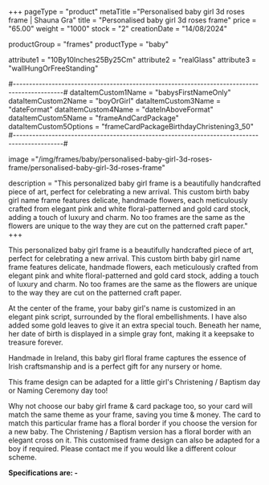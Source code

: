 +++
pageType = "product"
metaTitle ="Personalised baby girl 3d roses frame | Shauna Gra"
title = "Personalised baby girl 3d roses frame"
price = "65.00"
weight = "1000"
stock = "2"
creationDate = "14/08/2024"

productGroup = "frames"
productType = "baby"

attribute1 = "10By10Inches25By25Cm" 
attribute2 = "realGlass"
attribute3 = "wallHungOrFreeStanding"

#---------------------------------------------------------------------------------------------#
dataItemCustom1Name = "babysFirstNameOnly"
dataItemCustom2Name = "boyOrGirl"
dataItemCustom3Name = "dateFormat"
dataItemCustom4Name = "dateInAboveFormat"
dataItemCustom5Name = "frameAndCardPackage"
dataItemCustom5Options = "frameCardPackageBirthdayChristening3_50"
#---------------------------------------------------------------------------------------------#

image ="/img/frames/baby/personalised-baby-girl-3d-roses-frame/personalised-baby-girl-3d-roses-frame"

description = "This personalized baby girl frame is a beautifully handcrafted piece of art, perfect for celebrating a new arrival. This custom birth baby girl name frame features delicate, handmade flowers, each meticulously crafted from elegant pink and white floral-patterned and gold card stock, adding a touch of luxury and charm. No too frames are the same as the flowers are unique to the way they are cut on the patterned craft paper."
+++

This personalized baby girl frame is a beautifully handcrafted piece of art, perfect for celebrating a new arrival. This custom birth baby girl name frame features delicate, handmade flowers, each meticulously crafted from elegant pink and white floral-patterned and gold card stock, adding a touch of luxury and charm. No too frames are the same as the flowers are unique to the way they are cut on the patterned craft paper.

At the center of the frame, your baby girl's name is customized in an elegant pink script, surrounded by the floral embellishments. I have also added some gold leaves to give it an extra special touch. Beneath her name, her date of birth is displayed in a simple gray font, making it a keepsake to treasure forever.

Handmade in Ireland, this baby girl floral frame captures the essence of Irish craftsmanship and is a perfect gift for any nursery or home.

This frame design can be adapted for a little girl's Christening / Baptism day or Naming Ceremony day too!

Why not choose our baby girl frame & card package too, so your card will match the same theme as your frame, saving you time & money. The card to match this particular frame has a floral border if you choose the version for a new baby. The Christening / Baptism version has a floral border with an elegant cross on it. This customised frame design can also be adapted for a boy if required. Please contact me if you would like a different colour scheme.

**Specifications are: -**
